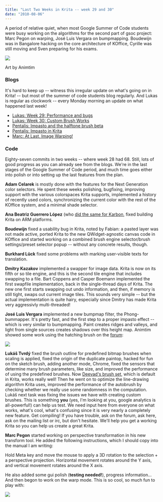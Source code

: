 ```yaml
---
title: "Last Two Weeks in Krita -- week 29 and 30"
date: "2010-08-06"
---
```


A period of relative quiet, when most Google Summer of Code students were busy working on the algorithms for the second part of gsoc project: Marc Pegon on warping, José Luis Vergara on bumpmapping. Boudewijn was in Bangalore hacking on the core architecture of KOffice, Cyrille was still moving and Sven preparing for his exams.

[![](http://fc01.deviantart.net/fs71/i/2010/205/1/7/Tribal_Warrior_by_Animtim.png)](http://animtim.deviantart.com/art/Tribal-Warrior-172587048)

Art by Animtim

### Blogs

It's hard to keep up -- witness this irregular update on what's going on in Krita! -- but most of the summer of code students blog regularly. And Lukas is regular as clockwork -- every Monday morning an update on what happened last week!

- [Lukas: Week 29: Performance and bugs](http://lukast.mediablog.sk/log/?p=298)
- [Lukas: Week 30: Custom Brush Works](http://lukast.mediablog.sk/log/?p=309)
- [Pentalis: Impasto and the halftone brush beta](http://pentalis.org/kritablog/?p=157)
- [Pentalis: Impasto in Krita](http://pentalis.org/kritablog/?p=222)
- [Marc: At Last, Image Warping!](http://www.kdedevelopers.org/node/4296)

### Code

Eighty-seven commits in two weeks -- where week 28 had 68. Still, lots of good progress as you can already see from the blogs. We're in the last stages of the Google Summer of Code period, and much time goes either into polish or into setting up the last features from the plan.

**Adam Celarek** is mostly done with the features for the Next Generation color selectors. He spent these weeks polishing, bugfixing, improving support with the various colorspaces Krita supports, implemented a history of recently used colors, synchronizing the current color with the rest of the KOffice system, and a minimal shade selector.

**Ana Beatriz Guerrero López** (who [did the same for Karbon](http://www.koffice.org/news/last-two-weeks-in-koffice-week-29-and-30/), fixed building Krita on ARM platforms.

**Boudewijn** fixed a usability bug in Krita, noted by Fabian: a pasted layer was not made active, ported Krita to the new QWidget-agnostic canvas code in KOffice and started working on a combined brush engine selector/brush settings/preset selector popup -- without any concrete results, though.

**Burkhard Lück** fixed some problems with marking user-visible texts for translation.

**Dmitry Kazakov** implemented a swapper for image data. Krita is now on its fifth or so tile engine, and this is the second tile engine that includes swapping to a file. Bart Coppens and Casper Boemann implemented the first swapfile implementation, back in the single-thread days of Krita. The new one first starts swapping out undo information, and then, if memory is still tight, swaps out current image tiles. This sounds very simple -- but the actual implementation is quite hairy, especially since Dmitry has made Krita very aggressivly multi-threaded!

**José Luis Vergara** implemented a new bumpmap filter, the Phong-bummapper. It's pretty fast, and the first step to a proper impasto effect -- which is very similar to bumpmapping. Paint creates ridges and valleys, and light from single sources creates shadows over this height map. Animtim showed some work using the hatching brush on the [forum](http://forum.kde.org/viewtopic.php?f=138&t=89406):

![](http://fc00.deviantart.net/fs71/f/2010/213/c/5/TiteElfe_Hachures_by_Animtim.png)

**Lukáš Tvrdý** fixed the brush outline for predefined bitmap brushes when scaling is applied, fixed the origin of the duplicate paintop, hacked for fun on the sketch brush, adding another mode, Chrome, fixed the sensors that determine many brush parameters, like size, and improved the performance of using the predefined brushes. Now [Deevad's brush set](http://www.davidrevoy.com/?article29/free-brush-kit-for-chaos-and-evolutions), which is default in Krita, works really well! Then he went on to optimize the line-drawing algorithm Krita uses, improved the performance of the autobrush by checking whether we really use some randomness in the computation. Lukáš next task was fixing the issues we have with creating custom brushes. This is something **you** (yes, I'm looking at you, google analytics is all-powerful!) can help us test. We need input here from everyone on what works, what's cool, what's confusing since it is very nearly a completely new feature. Get compiling! If you have trouble, ask on the forum, ask here, ask on the mailing list or irc, but don't hesitate. We'll help you get a working Krita so you can help us create a great Krita.

**Marc Pegon** started working on perspective transformation in his new transform tool. He added the following instructions, which I should copy into the manual I am writing:

Hold Meta key and move the mouse to apply a 3D rotation to the selection + a perspective projection. Horizontal movement rotates around the Y axis, and vertical movement rotates around the X axis.

He also added some gui polish (**testing needed!**), progress information... And then begon to work on the warp mode. This is so cool, so much fun to play with:

![](/images/posts/2010/krita_warp.png)
